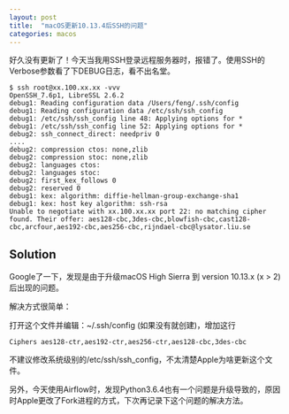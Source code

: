 ```yaml
---
layout: post
title:  "macOS更新10.13.4后SSH的问题"
categories: macos
---
```


好久没有更新了！今天当我用SSH登录远程服务器时，报错了。使用SSH的Verbose参数看了下DEBUG日志，看不出名堂。
```
$ ssh root@xx.100.xx.xx -vvv
OpenSSH_7.6p1, LibreSSL 2.6.2
debug1: Reading configuration data /Users/feng/.ssh/config
debug1: Reading configuration data /etc/ssh/ssh_config
debug1: /etc/ssh/ssh_config line 48: Applying options for *
debug1: /etc/ssh/ssh_config line 52: Applying options for *
debug2: ssh_connect_direct: needpriv 0
....
debug2: compression ctos: none,zlib
debug2: compression stoc: none,zlib
debug2: languages ctos:
debug2: languages stoc:
debug2: first_kex_follows 0
debug2: reserved 0
debug1: kex: algorithm: diffie-hellman-group-exchange-sha1
debug1: kex: host key algorithm: ssh-rsa
Unable to negotiate with xx.100.xx.xx port 22: no matching cipher found. Their offer: aes128-cbc,3des-cbc,blowfish-cbc,cast128-cbc,arcfour,aes192-cbc,aes256-cbc,rijndael-cbc@lysator.liu.se
```

## Solution

Google了一下，发现是由于升级macOS High Sierra 到 version 10.13.x (x > 2)后出现的问题。

解决方式很简单：

打开这个文件并编辑：~/.ssh/config (如果没有就创建)，增加这行
```
Ciphers aes128-ctr,aes192-ctr,aes256-ctr,aes128-cbc,3des-cbc
```
不建议修改系统级别的/etc/ssh/ssh_config，不太清楚Apple为啥更新这个文件。

另外，今天使用Airflow时，发现Python3.6.4也有一个问题是升级导致的，原因时Apple更改了Fork进程的方式，下次再记录下这个问题的解决方法。